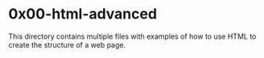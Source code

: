 # 0x00-html-advanced

This directory contains multiple files with examples of how to use HTML to
create the structure of a web page.

